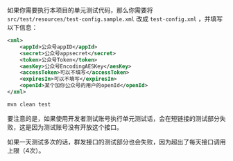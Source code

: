 如果你需要执行本项目的单元测试代码，那么你需要将 ``src/test/resources/test-config.sample.xml`` 改成 ``test-config.xml`` ，并填写以下信息：

```xml
<xml>
    <appId>公众号appID</appId>
    <secret>公众号appsecret</secret>
    <token>公众号Token</token>
    <aesKey>公众号EncodingAESKey</aesKey>
    <accessToken>可以不填写</accessToken>
    <expiresIn>可以不填写</expiresIn>
    <openId>某个加你公众号的用户的openId</openId>
</xml>
```

```bash
mvn clean test
```

要注意的是，如果使用开发者测试账号执行单元测试话，会在短链接的测试部分失败，这是因为测试账号没有开放这个接口。

如果一天测试多次的话，群发接口的测试部分也会失败，因为超出了每天接口调用上限（4次）。
